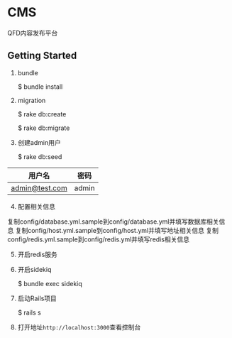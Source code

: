 # CMS

QFD内容发布平台

## Getting Started

1. bundle

    $ bundle install

2. migration

    $ rake db:create

    $ rake db:migrate

3. 创建admin用户

    $ rake db:seed

|用户名|密码|
|---|---|
|admin@test.com|admin|

4. 配置相关信息

复制config/database.yml.sample到config/database.yml并填写数据库相关信息
复制config/host.yml.sample到config/host.yml并填写地址相关信息
复制config/redis.yml.sample到config/redis.yml并填写redis相关信息

5. 开启redis服务

6. 开启sidekiq

    $ bundle exec sidekiq

7. 启动Rails项目

    $ rails s

8. 打开地址`http://localhost:3000`查看控制台

